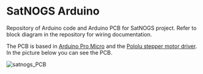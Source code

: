 SatNOGS Arduino
===============

Repository of Arduino code and Arduino PCB for SatNOGS project.
Refer to block diagram in the repository for wiring documentation.

The PCB is based in [Arduino Pro Micro](https://www.sparkfun.com/products/12640) and the [Pololu stepper motor driver](http://www.pololu.com/product/1182). In the picture below you can see the PCB.

![satnogs_PCB](https://raw.github.com/satnogs/satnogs-arduino/master/pics/SatNOGSBoardV1_1.png)